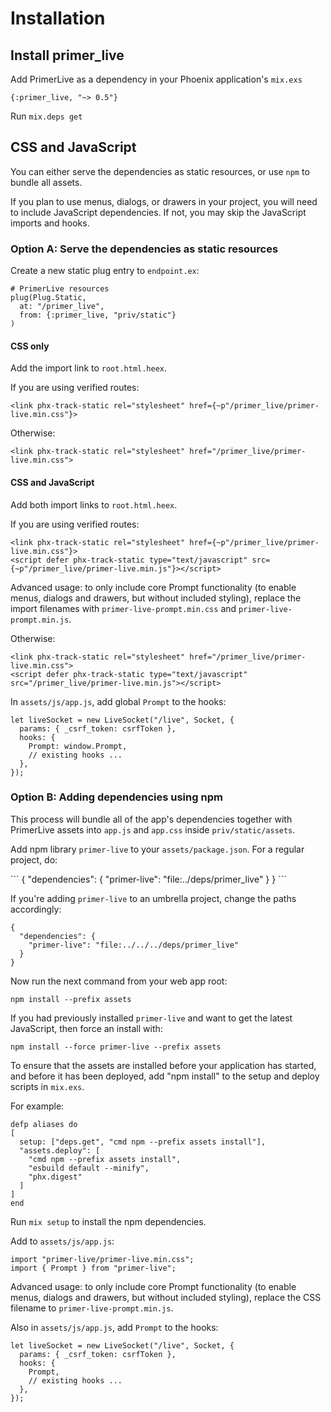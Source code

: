 # Installation

## Install primer_live

Add PrimerLive as a dependency in your Phoenix application's `mix.exs`

```
{:primer_live, "~> 0.5"}
```

Run `mix.deps get`

## CSS and JavaScript

<p>You can either serve the dependencies as static resources, or use <code>npm</code> to bundle all assets.</p>
<p>
  If you plan to use menus, dialogs, or drawers in your project, you will need to include JavaScript dependencies. If not, you may skip the JavaScript imports and hooks.
</p>

<h3>
  Option A: Serve the dependencies as static resources
</h3>

<p>Create a new static plug entry to <code>endpoint.ex</code>:</p>

```
# PrimerLive resources
plug(Plug.Static,
  at: "/primer_live",
  from: {:primer_live, "priv/static"}
)
```

<h4>CSS only</h4>

<p>Add the import link to <code>root.html.heex</code>.</p>
<p>If you are using verified routes:</p>

```
<link phx-track-static rel="stylesheet" href={~p"/primer_live/primer-live.min.css"}>
```

Otherwise:

```
<link phx-track-static rel="stylesheet" href="/primer_live/primer-live.min.css">
```

<h4>CSS and JavaScript</h4>

<p>Add both import links to <code>root.html.heex</code>.</p>
<p>If you are using verified routes:</p>

```
<link phx-track-static rel="stylesheet" href={~p"/primer_live/primer-live.min.css"}>
<script defer phx-track-static type="text/javascript" src={~p"/primer_live/primer-live.min.js"}></script>
```

Advanced usage: to only include core Prompt functionality (to enable menus, dialogs and drawers, but without included styling), replace the import filenames with `primer-live-prompt.min.css` and `primer-live-prompt.min.js`.

Otherwise:

```
<link phx-track-static rel="stylesheet" href="/primer_live/primer-live.min.css">
<script defer phx-track-static type="text/javascript" src="/primer_live/primer-live.min.js"></script>
```

<p>
  In <code>assets/js/app.js</code>, add global <code>Prompt</code> to the hooks:
</p>

```
let liveSocket = new LiveSocket("/live", Socket, {
  params: { _csrf_token: csrfToken },
  hooks: {
    Prompt: window.Prompt,
    // existing hooks ...
  },
});
```

<h3>
  Option B: Adding dependencies using npm
</h3>

<p>This process will bundle all of the app's dependencies together with PrimerLive assets into <code>app.js</code> and <code>app.css</code> inside <code>priv/static/assets</code>.</p>

<p>Add npm library <code>primer-live</code> to your <code>assets/package.json</code>. For a regular project, do:</p>
```
{
  "dependencies": {
    "primer-live": "file:../deps/primer_live"
  }
}
```

<p>If you're adding <code>primer-live</code> to an umbrella project, change the paths accordingly:</p>

```
{
  "dependencies": {
    "primer-live": "file:../../../deps/primer_live"
  }
}
```

Now run the next command from your web app root:

```
npm install --prefix assets
```

<p>If you had previously installed <code>primer-live</code> and want to get the latest JavaScript, then force an install with:</p>

```
npm install --force primer-live --prefix assets
```

<p>
  To ensure that the assets are installed before your application has started, and before it has been deployed, add &quot;npm install&quot; to the setup and deploy scripts in <code class="inline">mix.exs</code>.
</p>

<p>For example:</p>

```
defp aliases do
[
  setup: ["deps.get", "cmd npm --prefix assets install"],
  "assets.deploy": [
    "cmd npm --prefix assets install",
    "esbuild default --minify",
    "phx.digest"
  ]
]
end
```

<p>Run <code class="inline">mix setup</code> to install the npm dependencies.</p>

<p>Add to <code>assets/js/app.js</code>:</p>

```
import "primer-live/primer-live.min.css";
import { Prompt } from "primer-live";
```

Advanced usage: to only include core Prompt functionality (to enable menus, dialogs and drawers, but without included styling), replace the CSS filename to `primer-live-prompt.min.js`.

<p>Also in <code>assets/js/app.js</code>, add <code>Prompt</code> to the hooks:</p>

```
let liveSocket = new LiveSocket("/live", Socket, {
  params: { _csrf_token: csrfToken },
  hooks: {
    Prompt,
    // existing hooks ...
  },
});
```